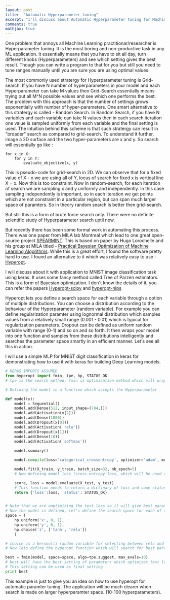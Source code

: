 ```yaml
---
layout: post
title:  "Automatic Hyperparameter tuning"
excerpt: "I'll discuss about Automatic Hyperparameter tuning for Machine Learning models (with example)"
comments: true
mathjax: true
---
```


One problem that annoys all Machine Learning practitionar/researcher is Hyperparameter tuning. It is the most boring and non-productive task in any ML application. It essentially means that you have to sit all day, turn different knobs (Hyperparameters) and see which setting gives the best result. Though you can write a program to that for you but still you need to tune ranges manually until you are sure you are using optimal values. 

The most commonly used stratergy for Hyperparameter tuning is Grid-search. If you have N number of hyperparameters in your model and each Hyperparameter can take M values then Grid-Search essentially means trying out all M^N possible values and see which one performs the best. The problem with this approach is that the number of settings grows exponentially with number of hyper-parameters. One smart alternative to this stratergy is called - Random Search. In Random Search, if you have N variables and each variable can take N values then in each search iteration one value is sampled uniformly from each variable and the final setting is used. The intuition behind this scheme is that such stratergy can result in "broader" search as compared to grid-search. To understand it further, image a 2D surface and the two hyper-parameters are x and y. So search will essentially go like :

	for x in X:
		for y in Y:
			evaluate_objective(x, y)

This is pseudo-code for grid-search in 2D. We can observe that for a fixed value of X - x we are using all of Y, locus of search for fixed x is vertical line X = x. Now this is too constraint. Now in random-search, for each iteration of search we are sampling x and y uniformly and independently. In this case sampling independently is important, so in each iteration we get points which are not constraint in a particular region, but can span much larger space of paramters. So in theory random search is better then grid-search. 

But still this is a form of brute force search only. There were no definite scientific study of Hyperparameter search uptil now. 

But recently there has been some formal work in automating this process. There was one paper from MILA lab Montreal which lead to one great open-source project [SPEARMINT](https://github.com/HIPS/Spearmint). This is based on paper by Hugo Lorochelle and his group at MILA titled - [Practical Bayesian Optimization of Machine Learning Algorithms](https://arxiv.org/pdf/1206.2944.pdf). While this is a great effort, I found the software pretty hard to use. I found an alternative to it which was relatively easy to use - [Hyperopt](https://github.com/hyperopt/hyperopt). 

I will discuss about it with application to MNIST image classification task using keras. It uses some fancy method called Tree of Parzen estimators. This is a form of Bayesian optimization. I don't know the details of it, you can refer the papers [Hyperopt-scipy](http://conference.scipy.org/proceedings/scipy2013/pdfs/bergstra_hyperopt.pdf) and [hyperopt-nips](http://jmlr.org/proceedings/papers/v28/bergstra13.pdf) 

Hyperopt lets you define a search space for each variable through a option of multiple distributions. You can choose a distribution according to the behaviour of the Hyperparameter (random variable). For example you can define regularization paramter using lognormal distribution which samples values from a relatively small range (0.001 - 0.01) which is typical for regularization parameters. Dropout can be defined as uniform random variable with range (0-1) and so on and so forth. It then wraps your model into one function and samples from these distributions  intelligently and searches the parameter space smartly in an efficient manner. Let's see all this in action. 

I will use a simple MLP for MNIST digit classification in keras for demonstrating how to use it with keras for building Deep Learning models. 

```python
# KERAS IMPORTS ASSUMED
from hyperopt import fmin, tpe, hp, STATUS_OK
# tpe is the search method, fmin is optimization method which will wrap the model

# Defining the model in a function which accepts the Hyperparameter 

def model(x):
	model = Sequential()
	model.add(Dense(512, input_shape=(784,)))
	model.add(Activation(x[2]))
	model.add(Dense(1000))
	model.add(Dropout(x[0]))
	model.add(Activation('relu'))
	model.add(Dropout(x[1]))
	model.add(Dense(10))
	model.add(Activation('softmax'))
	
	model.summary()

	model.compile(loss='categorical_crossentropy', optimizer='adam', metrics=['accuracy'])

	model.fit(X_train, y_train, batch_size=32, nb_epoch=5)
	# Now defining model loss (cross-entropy loss, which will be used as objective by hyperopt

	score, loss = model.evaluate(X_test, y_test)
	# This function needs to return a dictinary of loss and some status flags to hyperopt
	return {'loss':loss, 'status': STATUS_OK}


# Note that we are ooptimizing the test loss so it will give best parameter setting which is generalizable 
# Now the model is defined, let's define the search space for each of the paramter. Search space is a tuple with each entry being the hyperparamter
space = (
	hp.uniform('x', 0, 1),
	hp.uniform('y', 0, 1),
	hp.choice('z', ['tanh', 'relu'])
	)

# choice is a bernoulli random variable for selecting between relu and tanh activation
# Now lets define the hyperopt function which will search for best paramter setting among all 

best = fmin(model, space=space, algo=tpe.suggest, max_evals=10)
# best will have the best setting of parameters which optimizes test loss
# This setting can be used as final setting
print best
```

This example is just to give you an idea on how to use hyperopt for automatic paramter tuning. The application will be much clearer when search is made on larger hyperparamter space. (10-100 hyperparameters). 



	
	
